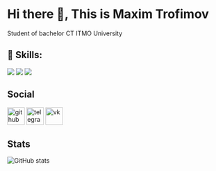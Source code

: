 # Hi there 👋, This is Maxim Trofimov

Student of bachelor CT ITMO University

## :wrench: Skills: 

![](https://img.shields.io/badge/-Python-green)
![](https://img.shields.io/badge/-Java-orange)
![](https://img.shields.io/badge/-C%2FC%2B%2B-blueviolet)

## Social

[<img src='https://cdn.jsdelivr.net/npm/simple-icons@3.0.1/icons/github.svg' alt='github' height='40'>](https://github.com/trofik00777)  [<img src='https://cdn.jsdelivr.net/npm/simple-icons@3.0.1/icons/telegram.svg' alt='telegram' height='40'>](https://t.me/trofik00777)  [<img src='https://cdn.jsdelivr.net/npm/simple-icons@3.0.1/icons/vk.svg' alt='vk' height='40'>](https://vk.com/trofik00777)  

## Stats

![GitHub stats](https://github-readme-stats.vercel.app/api?username=trofik00777&show_icons=true)  

